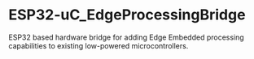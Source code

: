 # ESP32-uC_EdgeProcessingBridge
ESP32 based hardware bridge for adding Edge Embedded processing capabilities to existing low-powered microcontrollers.
